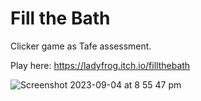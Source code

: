 # Fill the Bath
Clicker game as Tafe assessment.

Play here: https://ladyfrog.itch.io/fillthebath

![Screenshot 2023-09-04 at 8 55 47 pm](https://github.com/SiiriKC/fill-the-bath/assets/143978656/140c68b0-57d9-4137-85d7-0a2f0395e0ce)
